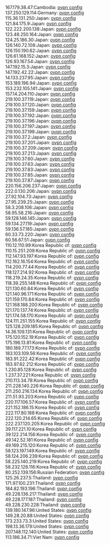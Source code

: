 167.179.38.47:Cambodia: [ovpn config](vpn/167_179_38_47.ovpn)  
137.250.129.114:Germany: [ovpn config](vpn/137_250_129_114.ovpn)  
115.36.131.250:Japan: [ovpn config](vpn/115_36_131_250.ovpn)  
121.84.175.9:Japan: [ovpn config](vpn/121_84_175_9.ovpn)  
122.222.200.138:Japan: [ovpn config](vpn/122_222_200_138.ovpn)  
123.48.250.164:Japan: [ovpn config](vpn/123_48_250_164.ovpn)  
124.25.186.30:Japan: [ovpn config](vpn/124_25_186_30.ovpn)  
126.140.72.108:Japan: [ovpn config](vpn/126_140_72_108.ovpn)  
126.150.190.62:Japan: [ovpn config](vpn/126_150_190_62.ovpn)  
126.61.168.152:Japan: [ovpn config](vpn/126_61_168_152.ovpn)  
126.93.167.54:Japan: [ovpn config](vpn/126_93_167_54.ovpn)  
147.192.15.3:Japan: [ovpn config](vpn/147_192_15_3.ovpn)  
147.192.42.22:Japan: [ovpn config](vpn/147_192_42_22.ovpn)  
14.133.237.95:Japan: [ovpn config](vpn/14_133_237_95.ovpn)  
153.189.196.94:Japan: [ovpn config](vpn/153_189_196_94.ovpn)  
153.232.105.141:Japan: [ovpn config](vpn/153_232_105_141.ovpn)  
157.14.204.110:Japan: [ovpn config](vpn/157_14_204_110.ovpn)  
219.100.37.119:Japan: [ovpn config](vpn/219_100_37_119.ovpn)  
219.100.37.120:Japan: [ovpn config](vpn/219_100_37_120.ovpn)  
219.100.37.159:Japan: [ovpn config](vpn/219_100_37_159.ovpn)  
219.100.37.192:Japan: [ovpn config](vpn/219_100_37_192.ovpn)  
219.100.37.196:Japan: [ovpn config](vpn/219_100_37_196.ovpn)  
219.100.37.197:Japan: [ovpn config](vpn/219_100_37_197.ovpn)  
219.100.37.199:Japan: [ovpn config](vpn/219_100_37_199.ovpn)  
219.100.37.2:Japan: [ovpn config](vpn/219_100_37_2.ovpn)  
219.100.37.201:Japan: [ovpn config](vpn/219_100_37_201.ovpn)  
219.100.37.209:Japan: [ovpn config](vpn/219_100_37_209.ovpn)  
219.100.37.213:Japan: [ovpn config](vpn/219_100_37_213.ovpn)  
219.100.37.60:Japan: [ovpn config](vpn/219_100_37_60.ovpn)  
219.100.37.63:Japan: [ovpn config](vpn/219_100_37_63.ovpn)  
219.100.37.83:Japan: [ovpn config](vpn/219_100_37_83.ovpn)  
219.100.37.85:Japan: [ovpn config](vpn/219_100_37_85.ovpn)  
219.100.37.87:Japan: [ovpn config](vpn/219_100_37_87.ovpn)  
220.156.206.237:Japan: [ovpn config](vpn/220_156_206_237.ovpn)  
222.0.130.206:Japan: [ovpn config](vpn/222_0_130_206.ovpn)  
27.92.104.73:Japan: [ovpn config](vpn/27_92_104_73.ovpn)  
27.95.239.25:Japan: [ovpn config](vpn/27_95_239_25.ovpn)  
58.3.208.106:Japan: [ovpn config](vpn/58_3_208_106.ovpn)  
58.95.58.216:Japan: [ovpn config](vpn/58_95_58_216.ovpn)  
59.128.146.145:Japan: [ovpn config](vpn/59_128_146_145.ovpn)  
59.134.27.119:Japan: [ovpn config](vpn/59_134_27_119.ovpn)  
59.136.57.185:Japan: [ovpn config](vpn/59_136_57_185.ovpn)  
60.33.73.220:Japan: [ovpn config](vpn/60_33_73_220.ovpn)  
60.56.67.51:Japan: [ovpn config](vpn/60_56_67_51.ovpn)  
110.12.110.99:Korea Republic of: [ovpn config](vpn/110_12_110_99.ovpn)  
110.15.251.209:Korea Republic of: [ovpn config](vpn/110_15_251_209.ovpn)  
112.147.93.197:Korea Republic of: [ovpn config](vpn/112_147_93_197.ovpn)  
112.162.16.154:Korea Republic of: [ovpn config](vpn/112_162_16_154.ovpn)  
114.200.77.44:Korea Republic of: [ovpn config](vpn/114_200_77_44.ovpn)  
118.127.214.92:Korea Republic of: [ovpn config](vpn/118_127_214_92.ovpn)  
118.219.24.35:Korea Republic of: [ovpn config](vpn/118_219_24_35.ovpn)  
118.39.255.148:Korea Republic of: [ovpn config](vpn/118_39_255_148.ovpn)  
121.130.60.84:Korea Republic of: [ovpn config](vpn/121_130_60_84.ovpn)  
121.140.96.171:Korea Republic of: [ovpn config](vpn/121_140_96_171.ovpn)  
121.159.170.84:Korea Republic of: [ovpn config](vpn/121_159_170_84.ovpn)  
121.168.188.200:Korea Republic of: [ovpn config](vpn/121_168_188_200.ovpn)  
121.170.137.74:Korea Republic of: [ovpn config](vpn/121_170_137_74.ovpn)  
121.174.58.170:Korea Republic of: [ovpn config](vpn/121_174_58_170.ovpn)  
124.111.251.155:Korea Republic of: [ovpn config](vpn/124_111_251_155.ovpn)  
125.128.209.185:Korea Republic of: [ovpn config](vpn/125_128_209_185.ovpn)  
14.36.109.131:Korea Republic of: [ovpn config](vpn/14_36_109_131.ovpn)  
175.120.152.19:Korea Republic of: [ovpn config](vpn/175_120_152_19.ovpn)  
175.196.13.81:Korea Republic of: [ovpn config](vpn/175_196_13_81.ovpn)  
180.189.77.173:Korea Republic of: [ovpn config](vpn/180_189_77_173.ovpn)  
183.103.109.56:Korea Republic of: [ovpn config](vpn/183_103_109_56.ovpn)  
183.91.222.42:Korea Republic of: [ovpn config](vpn/183_91_222_42.ovpn)  
183.97.62.212:Korea Republic of: [ovpn config](vpn/183_97_62_212.ovpn)  
1.230.85.128:Korea Republic of: [ovpn config](vpn/1_230_85_128.ovpn)  
1.237.37.221:Korea Republic of: [ovpn config](vpn/1_237_37_221.ovpn)  
210.113.34.78:Korea Republic of: [ovpn config](vpn/210_113_34_78.ovpn)  
211.228.140.226:Korea Republic of: [ovpn config](vpn/211_228_140_226.ovpn)  
211.250.216.134:Korea Republic of: [ovpn config](vpn/211_250_216_134.ovpn)  
211.51.93.203:Korea Republic of: [ovpn config](vpn/211_51_93_203.ovpn)  
220.117.106.57:Korea Republic of: [ovpn config](vpn/220_117_106_57.ovpn)  
221.152.186.15:Korea Republic of: [ovpn config](vpn/221_152_186_15.ovpn)  
222.117.80.188:Korea Republic of: [ovpn config](vpn/222_117_80_188.ovpn)  
222.120.214.65:Korea Republic of: [ovpn config](vpn/222_120_214_65.ovpn)  
222.237.120.205:Korea Republic of: [ovpn config](vpn/222_237_120_205.ovpn)  
39.117.221.10:Korea Republic of: [ovpn config](vpn/39_117_221_10.ovpn)  
39.122.214.156:Korea Republic of: [ovpn config](vpn/39_122_214_156.ovpn)  
49.142.52.181:Korea Republic of: [ovpn config](vpn/49_142_52_181.ovpn)  
49.169.215.120:Korea Republic of: [ovpn config](vpn/49_169_215_120.ovpn)  
58.123.197.149:Korea Republic of: [ovpn config](vpn/58_123_197_149.ovpn)  
58.124.206.239:Korea Republic of: [ovpn config](vpn/58_124_206_239.ovpn)  
58.225.140.219:Korea Republic of: [ovpn config](vpn/58_225_140_219.ovpn)  
58.232.128.116:Korea Republic of: [ovpn config](vpn/58_232_128_116.ovpn)  
80.252.139.156:Russian Federation: [ovpn config](vpn/80_252_139_156.ovpn)  
125.26.237.5:Thailand: [ovpn config](vpn/125_26_237_5.ovpn)  
171.97.100.231:Thailand: [ovpn config](vpn/171_97_100_231.ovpn)  
184.82.193.196:Thailand: [ovpn config](vpn/184_82_193_196.ovpn)  
49.228.136.217:Thailand: [ovpn config](vpn/49_228_136_217.ovpn)  
49.228.177.187:Thailand: [ovpn config](vpn/49_228_177_187.ovpn)  
49.228.230.228:Thailand: [ovpn config](vpn/49_228_230_228.ovpn)  
139.180.147.96:United States: [ovpn config](vpn/139_180_147_96.ovpn)  
149.28.20.88:United States: [ovpn config](vpn/149_28_20_88.ovpn)  
173.233.73.3:United States: [ovpn config](vpn/173_233_73_3.ovpn)  
198.13.36.179:United States: [ovpn config](vpn/198_13_36_179.ovpn)  
207.148.112.140:United States: [ovpn config](vpn/207_148_112_140.ovpn)  
113.186.34.71:Viet Nam: [ovpn config](vpn/113_186_34_71.ovpn)  
